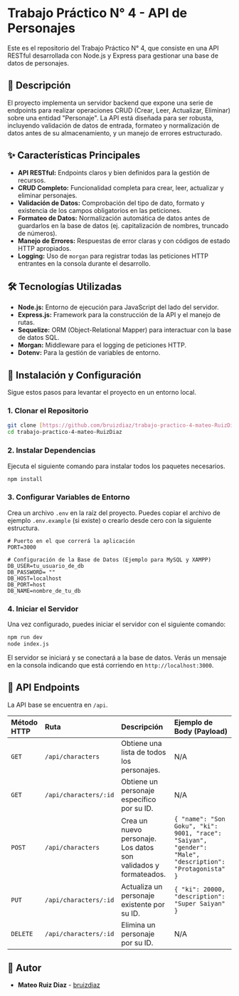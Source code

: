 # Trabajo Práctico N° 4 - API de Personajes

Este es el repositorio del Trabajo Práctico N° 4, que consiste en una API RESTful desarrollada con Node.js y Express para gestionar una base de datos de personajes.

## 📜 Descripción

El proyecto implementa un servidor backend que expone una serie de endpoints para realizar operaciones CRUD (Crear, Leer, Actualizar, Eliminar) sobre una entidad "Personaje". La API está diseñada para ser robusta, incluyendo validación de datos de entrada, formateo y normalización de datos antes de su almacenamiento, y un manejo de errores estructurado.

## ✨ Características Principales

- **API RESTful:** Endpoints claros y bien definidos para la gestión de recursos.
- **CRUD Completo:** Funcionalidad completa para crear, leer, actualizar y eliminar personajes.
- **Validación de Datos:** Comprobación del tipo de dato, formato y existencia de los campos obligatorios en las peticiones.
- **Formateo de Datos:** Normalización automática de datos antes de guardarlos en la base de datos (ej. capitalización de nombres, truncado de números).
- **Manejo de Errores:** Respuestas de error claras y con códigos de estado HTTP apropiados.
- **Logging:** Uso de `morgan` para registrar todas las peticiones HTTP entrantes en la consola durante el desarrollo.

## 🛠️ Tecnologías Utilizadas

- **Node.js:** Entorno de ejecución para JavaScript del lado del servidor.
- **Express.js:** Framework para la construcción de la API y el manejo de rutas.
- **Sequelize:** ORM (Object-Relational Mapper) para interactuar con la base de datos SQL.
- **Morgan:** Middleware para el logging de peticiones HTTP.
- **Dotenv:** Para la gestión de variables de entorno.

## 🚀 Instalación y Configuración

Sigue estos pasos para levantar el proyecto en un entorno local.

### 1. Clonar el Repositorio

```bash
git clone [https://github.com/bruizdiaz/trabajo-practico-4-mateo-RuizDiaz.git](https://github.com/bruizdiaz/trabajo-practico-4-mateo-RuizDiaz.git)
cd trabajo-practico-4-mateo-RuizDiaz
```

### 2. Instalar Dependencias

Ejecuta el siguiente comando para instalar todos los paquetes necesarios.

```bash
npm install
```

### 3. Configurar Variables de Entorno

Crea un archivo `.env` en la raíz del proyecto. Puedes copiar el archivo de ejemplo `.env.example` (si existe) o crearlo desde cero con la siguiente estructura.

```env
# Puerto en el que correrá la aplicación
PORT=3000

# Configuración de la Base de Datos (Ejemplo para MySQL y XAMPP)
DB_USER=tu_usuario_de_db
DB_PASSWORD= ""
DB_HOST=localhost
DB_PORT=host
DB_NAME=nombre_de_tu_db
```

### 4. Iniciar el Servidor

Una vez configurado, puedes iniciar el servidor con el siguiente comando:

```bash
npm run dev
node index.js
```

El servidor se iniciará y se conectará a la base de datos. Verás un mensaje en la consola indicando que está corriendo en `http://localhost:3000`.

## 📖 API Endpoints

La API base se encuentra en `/api`.

| Método HTTP | Ruta                  | Descripción                                                     | Ejemplo de Body (Payload)                                                                               |
| :---------- | :-------------------- | :-------------------------------------------------------------- | :------------------------------------------------------------------------------------------------------ |
| `GET`       | `/api/characters`     | Obtiene una lista de todos los personajes.                      | N/A                                                                                                     |
| `GET`       | `/api/characters/:id` | Obtiene un personaje específico por su ID.                      | N/A                                                                                                     |
| `POST`      | `/api/characters`     | Crea un nuevo personaje. Los datos son validados y formateados. | `{ "name": "Son Goku", "ki": 9001, "race": "Saiyan", "gender": "Male", "description": "Protagonista" }` |
| `PUT`       | `/api/characters/:id` | Actualiza un personaje existente por su ID.                     | `{ "ki": 20000, "description": "Super Saiyan" }`                                                        |
| `DELETE`    | `/api/characters/:id` | Elimina un personaje por su ID.                                 | N/A                                                                                                     |

## 👤 Autor

- **Mateo Ruiz Diaz** - [bruizdiaz](https://github.com/bruizdiaz)
